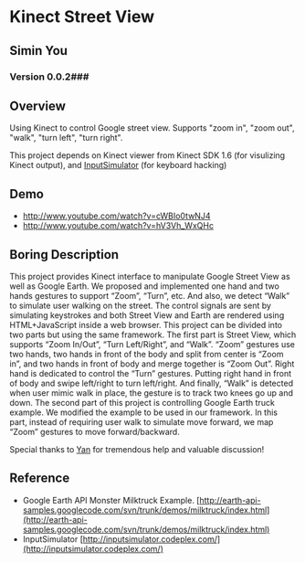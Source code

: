 # Kinect Street View #
## Simin You ##
### Version 0.0.2###

## Overview ##
Using Kinect to control Google street view. 
Supports "zoom in", "zoom out", "walk", "turn left", "turn right".

This project depends on Kinect viewer from Kinect SDK 1.6 (for visulizing Kinect output), and [InputSimulator](http://inputsimulator.codeplex.com/) (for keyboard hacking)

## Demo ##
- http://www.youtube.com/watch?v=cWBIo0twNJ4
- http://www.youtube.com/watch?v=hV3Vh_WxQHc


## Boring Description ##
This project provides Kinect interface to manipulate Google Street View as well as Google Earth. We proposed and implemented one hand and two hands gestures to support “Zoom”, “Turn”, etc. And also, we detect “Walk” to simulate user walking on the street. The control signals are sent by simulating keystrokes and both Street View and Earth are rendered using HTML+JavaScript inside a web browser. 
This project can be divided into two parts but using the same framework. The first part is Street View, which supports “Zoom In/Out”, “Turn Left/Right”, and “Walk”. “Zoom” gestures use two hands, two hands in front of the body and split from center is “Zoom in”, and two hands in front of body and merge together is “Zoom Out”. Right hand is dedicated to control the “Turn” gestures. Putting right hand in front of body and swipe left/right to turn left/right. And finally, “Walk” is detected when user mimic walk in place, the gesture is to track two knees go up and down.
The second part of this project is controlling Google Earth truck example.  We modified the example to be used in our framework. In this part, instead of requiring user walk to simulate move forward, we map “Zoom” gestures to move forward/backward. 


Special thanks to [Yan](http://grapeot.me "Yan") for tremendous help and valuable discussion!

## Reference ##
- Google Earth API Monster Milktruck Example. [http://earth-api-samples.googlecode.com/svn/trunk/demos/milktruck/index.html](http://earth-api-samples.googlecode.com/svn/trunk/demos/milktruck/index.html)
- InputSimulator [http://inputsimulator.codeplex.com/](http://inputsimulator.codeplex.com/)
